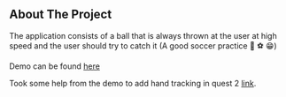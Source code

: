 ## About The Project

The application consists of a ball that is always thrown at the user at high speed and the user should try to catch it (A good soccer practice :gloves:	 :soccer:	:grin:)

Demo can be found [here](https://www.youtube.com/watch?v=H1gDju2lz74)

Took some help from the demo to add hand tracking in quest 2 [link](https://www.youtube.com/watch?v=Rs5C01sDF88).
